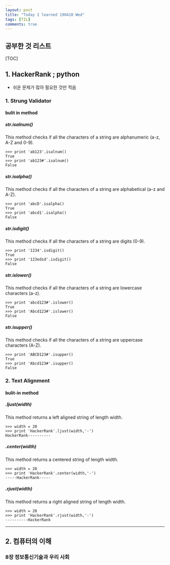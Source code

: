 ```yaml
---
layout: post
title: "Today I learned 190410 Wed"
tags: [TIL]
comments: true
---
```


## 공부한 것 리스트


[TOC]

## 1. HackerRank ; python
- 쉬운 문제가 많아 필요한 것만 적음

### 1. Strung Validator

#### bulit in method

##### str.isalnum()
This method checks if all the characters of a string are alphanumeric (a-z, A-Z and 0-9).
```
>>> print 'ab123'.isalnum()
True
>>> print 'ab123#'.isalnum()
False
```

##### str.isalpha()
This method checks if all the characters of a string are alphabetical (a-z and A-Z).
```
>>> print 'abcD'.isalpha()
True
>>> print 'abcd1'.isalpha()
False
```

##### str.isdigit()
This method checks if all the characters of a string are digits (0-9).
```
>>> print '1234'.isdigit()
True
>>> print '123edsd'.isdigit()
False
```

##### str.islower()
This method checks if all the characters of a string are lowercase characters (a-z).
```
>>> print 'abcd123#'.islower()
True
>>> print 'Abcd123#'.islower()
False
```

##### str.isupper()
This method checks if all the characters of a string are uppercase characters (A-Z).
```
>>> print 'ABCD123#'.isupper()
True
>>> print 'Abcd123#'.isupper()
False
```

### 2. Text Alignment

#### bulit-in method

##### .ljust(width)
This method returns a left aligned string of length width.

```
>>> width = 20
>>> print 'HackerRank'.ljust(width,'-')
HackerRank----------
```

##### .center(width)
This method returns a centered string of length width.

```
>>> width = 20
>>> print 'HackerRank'.center(width,'-')
-----HackerRank-----
```

##### .rjust(width)
This method returns a right aligned string of length width.

```
>>> width = 20
>>> print 'HackerRank'.rjust(width,'-')
----------HackerRank
```

- - -

## 2. 컴퓨터의 이해

### 8장 정보통신기술과 우리 사회
